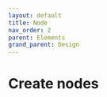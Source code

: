 ```yaml
---
layout: default
title: Node
nav_order: 2
parent: Elements
grand_parent: Design
---
```


# Create nodes